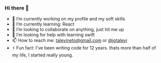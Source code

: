 ### Hi there 👋

- 🔭 I’m currently working on my profile and my soft skills
- 🌱 I’m currently learning: React
- 👯 I’m looking to collaborate on anything, just hit me up
- 🤔 I’m looking for help with learning swift
- 📫 How to reach me: talevineto@gmail.com or <a href="https://instagram.com/jotalevi"> @jotalevi </a>
- ⚡ Fun fact: I've been writing code for 12 years. thats more than half of my life, I started really young.
